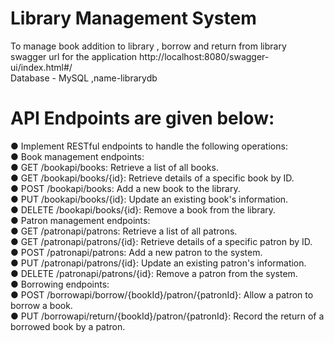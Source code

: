 # Library Management System
To manage book addition to library , borrow and return from library<br />
swagger url for the application http://localhost:8080/swagger-ui/index.html#/<br />
Database - MySQL ,name-librarydb<br />
# API Endpoints are given below: <br />
● Implement RESTful endpoints to handle the following operations:<br />
● Book management endpoints:<br />
● GET /bookapi/books: Retrieve a list of all books.<br />
● GET /bookapi/books/{id}: Retrieve details of a specific book by ID.<br />
● POST /bookapi/books: Add a new book to the library.<br />
● PUT /bookapi/books/{id}: Update an existing book's information.<br />
● DELETE /bookapi/books/{id}: Remove a book from the library.<br />
● Patron management endpoints:<br />
● GET /patronapi/patrons: Retrieve a list of all patrons.<br />
● GET /patronapi/patrons/{id}: Retrieve details of a specific patron by ID.<br />
● POST /patronapi/patrons: Add a new patron to the system.<br />
● PUT /patronapi/patrons/{id}: Update an existing patron's information.<br />
● DELETE /patronapi/patrons/{id}: Remove a patron from the system.<br />
● Borrowing endpoints:<br />
● POST /borrowapi/borrow/{bookId}/patron/{patronId}: Allow a patron to borrow a book.<br />
● PUT /borrowapi/return/{bookId}/patron/{patronId}: Record the return of a borrowed book by a patron.<br />
